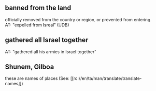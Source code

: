 ## banned from the land ##

officially removed from the country or region, or prevented from entering. AT: "expelled from Isreal" (UDB)

## gathered all Israel together ##

AT: "gathered all his armies in Israel together"

## Shunem, Gilboa ##

these are names of places (See: [[rc://en/ta/man/translate/translate-names]])